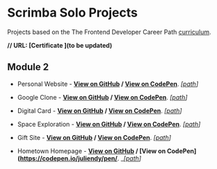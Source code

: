 # Scrimba Solo Projects

Projects based on the The Frontend Developer Career Path [curriculum](https://scrimba.com/learn/frontend). 

__// URL: [Certificate ](to be updated)__

## Module 2

- Personal Website - __[View on GitHub](https://juliendy.github.io/scrimba/module2/1_personal-website/) / [View on CodePen](https://codepen.io/juliendy/pen/yLjWdqR)__. _[[path](https://github.com/juliendy/scrimba/tree/master/module2/1_personal-website)]_

- Google Clone - __[View on GitHub](https://juliendy.github.io/scrimba/module2/2_google-clone/) / [View on CodePen](https://codepen.io/juliendy/pen/gOzNpaq)__. _[[path](https://github.com/juliendy/scrimba/tree/master/module2/2_google-clone)]_

- Digital Card - __[View on GitHub](https://juliendy.github.io/scrimba/module2/3_digital-business-card) / [View on CodePen](https://codepen.io/juliendy/pen/abGgZqr)__. _[[path](https://github.com/juliendy/scrimba/tree/master/module2/3_digital-business-card)]_

- Space Exploration - __[View on GitHub](https://juliendy.github.io/scrimba/module2/4_space-exploration/) / [View on CodePen](https://codepen.io/juliendy/pen/bGMPJyz)__. _[[path](https://github.com/juliendy/scrimba/tree/master/module2/4_space-exploration)]_

- Gift Site - __[View on GitHub](https://juliendy.github.io/scrimba/module2/5_gifT-site/) / [View on CodePen](https://codepen.io/juliendy/pen/NWzqbjX)__. _[[path](https://github.com/juliendy/scrimba/tree/master/module2/5_gifT-site)]_

- Hometown Homepage - __[View on GitHub](https://juliendy.github.io/scrimba/module2/6_hometown-homepage/) / [View on CodePen](https://codepen.io/juliendy/pen/__. __[[path](https://github.com/juliendy/scrimba/tree/master/module2/6_hometown-homepage)]_